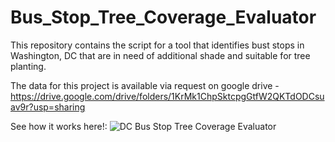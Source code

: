 # Bus_Stop_Tree_Coverage_Evaluator
This repository contains the script for a tool that identifies bust stops in Washington, DC that are in need of additional shade and suitable for tree planting.

The data for this project is available via request on google drive - https://drive.google.com/drive/folders/1KrMk1ChpSktcpgGtfW2QKTdODCsuav9r?usp=sharing

See how it works here!: ![DC Bus Stop Tree Coverage Evaluator]([http://img.youtube.com/vi/VIDEO_ID/0.jpg](https://drive.google.com/file/d/1k1RaPWdyX5FzHr8VPIqKkpHs48VO0nju/view?usp=sharing))
